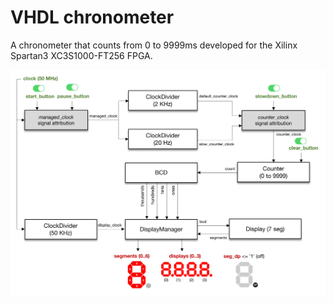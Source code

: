 # VHDL chronometer

A chronometer that counts from 0 to 9999ms developed for the Xilinx Spartan3 XC3S1000-FT256 FPGA.

![Diagram](diagram.png)
